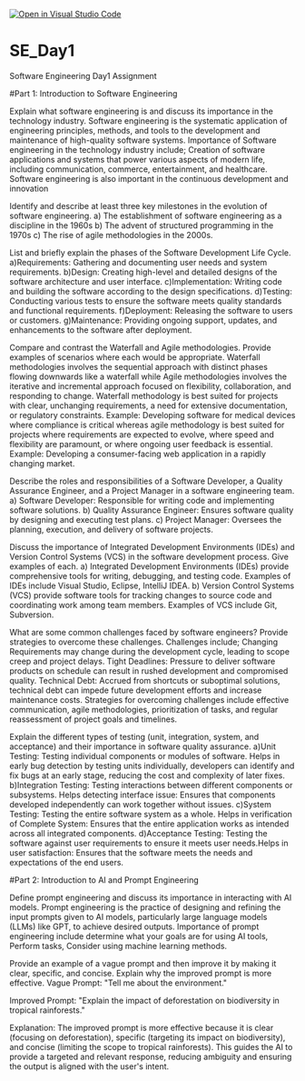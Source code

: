 [![Open in Visual Studio Code](https://classroom.github.com/assets/open-in-vscode-2e0aaae1b6195c2367325f4f02e2d04e9abb55f0b24a779b69b11b9e10269abc.svg)](https://classroom.github.com/online_ide?assignment_repo_id=15588886&assignment_repo_type=AssignmentRepo)
# SE_Day1
Software Engineering Day1 Assignment

#Part 1: Introduction to Software Engineering

Explain what software engineering is and discuss its importance in the technology industry.
Software engineering is the systematic application of engineering principles, methods, and tools to the development and maintenance of high-quality software systems.
Importance of Software engineering in the technology industry include; Creation of software applications and systems that power various aspects of modern life, including communication, commerce, entertainment, and healthcare. Software engineering is also important in the continuous development and innovation

Identify and describe at least three key milestones in the evolution of software engineering.
 a) The establishment of software engineering as a discipline in the 1960s
 b) The advent of structured programming in the 1970s
 c) The rise of agile methodologies in the 2000s.

List and briefly explain the phases of the Software Development Life Cycle.
a)Requirements: Gathering and documenting user needs and system requirements.
b)Design: Creating high-level and detailed designs of the software architecture and user interface.
c)Implementation: Writing code and building the software according to the design specifications.
d)Testing: Conducting various tests to ensure the software meets quality standards and functional requirements.
f)Deployment: Releasing the software to users or customers.
g)Maintenance: Providing ongoing support, updates, and enhancements to the software after deployment.

Compare and contrast the Waterfall and Agile methodologies. Provide examples of scenarios where each would be appropriate.
Waterfall methodologies involves the sequential approach with distinct phases flowing downwards like a waterfall while Agile methodologies involves the iterative and incremental approach focused on flexibility, collaboration, and responding to change. 
Waterfall methodology is best suited for projects with clear, unchanging requirements, a need for extensive documentation, or regulatory constraints. Example: Developing software for medical devices where compliance is critical whereas agile methodology is best suited for projects where requirements are expected to evolve, where speed and flexibility are paramount, or where ongoing user feedback is essential. Example: Developing a consumer-facing web application in a rapidly changing market.

Describe the roles and responsibilities of a Software Developer, a Quality Assurance Engineer, and a Project Manager in a software engineering team.
a) Software Developer: Responsible for writing code and implementing software solutions.
b) Quality Assurance Engineer: Ensures software quality by designing and executing test plans.
c) Project Manager: Oversees the planning, execution, and delivery of software projects.

Discuss the importance of Integrated Development Environments (IDEs) and Version Control Systems (VCS) in the software development process. Give examples of each.
a) Integrated Development Environments (IDEs) provide comprehensive tools for writing, debugging, and testing code. Examples of IDEs include Visual Studio, Eclipse, IntelliJ IDEA.
b) Version Control Systems (VCS) provide software tools for tracking changes to source code and coordinating work among team members. Examples of VCS include Git, Subversion.

What are some common challenges faced by software engineers? Provide strategies to overcome these challenges.
 Challenges include; Changing Requirements may change during the development cycle, leading to scope creep and project delays. Tight Deadlines: Pressure to deliver software products on schedule can result in rushed development and compromised quality. Technical Debt: Accrued from shortcuts or suboptimal solutions, technical debt can impede future development efforts and increase maintenance costs.
Strategies for overcoming challenges include effective communication, agile methodologies, prioritization of tasks, and regular reassessment of project goals and timelines.

Explain the different types of testing (unit, integration, system, and acceptance) and their importance in software quality assurance.
  a)Unit Testing: Testing individual components or modules of software. Helps in early bug detection by testing units individually, developers can identify and fix bugs at an early stage, reducing the cost and complexity of later fixes.
  b)Integration Testing: Testing interactions between different components or subsystems. Helps detecting interface issue: Ensures that components developed independently can work together without issues.
  c)System Testing: Testing the entire software system as a whole. Helps in verification of Complete System: Ensures that the entire application works as intended across all integrated components.
  d)Acceptance Testing: Testing the software against user requirements to ensure it meets user needs.Helps in user satisfaction: Ensures that the software meets the needs and expectations of the end users.


#Part 2: Introduction to AI and Prompt Engineering

Define prompt engineering and discuss its importance in interacting with AI models.
Prompt engineering is the practice of designing and refining the input prompts given to AI models, particularly large language models (LLMs) like GPT, to achieve desired outputs. Importance of prompt engineering include determine what your goals are for using AI tools, Perform tasks, Consider using machine learning methods.

Provide an example of a vague prompt and then improve it by making it clear, specific, and concise. Explain why the improved prompt is more effective.
Vague Prompt: "Tell me about the environment."

Improved Prompt:
"Explain the impact of deforestation on biodiversity in tropical rainforests."

Explanation:
The improved prompt is more effective because it is clear (focusing on deforestation), specific (targeting its impact on biodiversity), and concise (limiting the scope to tropical rainforests). This guides the AI to provide a targeted and relevant response, reducing ambiguity and ensuring the output is aligned with the user's intent.
